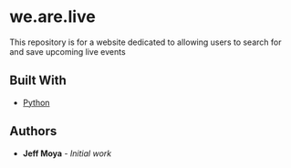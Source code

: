 # we.are.live

This repository is for a website dedicated to allowing users to search for and save upcoming live events

## Built With

* [Python](https://www.python.org/)

## Authors

* **Jeff Moya** - *Initial work* 
